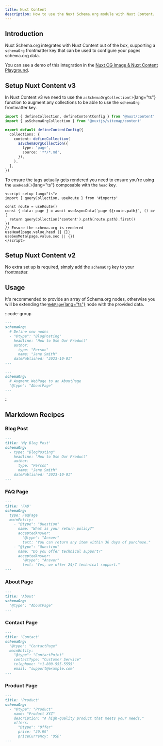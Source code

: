 ```yaml
---
title: Nuxt Content
description: How to use the Nuxt Schema.org module with Nuxt Content.
---
```


## Introduction

Nuxt Schema.org integrates with Nuxt Content out of the box, supporting a `schemaOrg` frontmatter key that can be used to configure your pages
schema.org data.

You can see a demo of this integration in the [Nuxt OG Image & Nuxt Content Playground](https://stackblitz.com/edit/github-hgunsf?file=package.json).

## Setup Nuxt Content v3

In Nuxt Content v3 we need to use the `asSchemaOrgCollection()`{lang="ts"} function to augment any collections
to be able to use the `schemaOrg` frontmatter key.

```ts [content.config.ts]
import { defineCollection, defineContentConfig } from '@nuxt/content'
import { asSchemaOrgCollection } from '@nuxtjs/sitemap/content'

export default defineContentConfig({
  collections: {
    content: defineCollection(
      asSchemaOrgCollection({
        type: 'page',
        source: '**/*.md',
      }),
    ),
  },
})
```


To ensure the tags actually gets rendered you need to ensure you're using the `useHead()`{lang="ts"} composable with the `head` key.

```vue [[...slug].vue]
<script setup lang="ts">
import { queryCollection, useRoute } from '#imports'

const route = useRoute()
const { data: page } = await useAsyncData(`page-${route.path}`, () => {
  return queryCollection('content').path(route.path).first()
})
// Ensure the schema.org is rendered
useHead(page.value.head || {})
useSeoMeta(page.value.seo || {})
</script>
```

## Setup Nuxt Content v2

No extra set up is required, simply add the `schemaOrg` key to your frontmatter.

## Usage

It's recommended to provide an array of Schema.org nodes, otherwise you will be extending the [`WebPage`{lang="ts"}](https://unhead.unjs.io/schema-org/schema/webpage) node with the provided data.

::code-group

```md [Array]
---
schemaOrg:
  # Define new nodes
  - "@type": "BlogPosting"
    headline: "How to Use Our Product"
    author:
      type: "Person"
      name: "Jane Smith"
    datePublished: "2023-10-01"
---
```

```md [Object]
---
schemaOrg:
  # Augment WebPage to an AboutPage
  "@type": "AboutPage"
---
```

::

## Markdown Recipes

### Blog Post

```md
---
title: 'My Blog Post'
schemaOrg:
  - type: "BlogPosting"
    headline: "How to Use Our Product"
    author:
      type: "Person"
      name: "Jane Smith"
    datePublished: "2023-10-01"
---
```

### FAQ Page

```md
---
title: 'FAQ'
schemaOrg:
  type: FaqPage
  mainEntity:
    - "@type": "Question"
      name: "What is your return policy?"
      acceptedAnswer:
        "@type": "Answer"
        text: "You can return any item within 30 days of purchase."
    - "@type": "Question"
      name: "Do you offer technical support?"
      acceptedAnswer:
        "@type": "Answer"
        text: "Yes, we offer 24/7 technical support."
---
```

### About Page

```md
---
title: 'About'
schemaOrg:
  "@type": "AboutPage"
---
```

### Contact Page

```md
---
title: 'Contact'
schemaOrg:
  "@type": "ContactPage"
  mainEntity:
    "@type": "ContactPoint"
    contactType: "Customer Service"
    telephone: "+1-800-555-5555"
    email: "support@example.com"
---
```

### Product Page

```md
---
title: 'Product'
schemaOrg:
  - "@type": "Product"
    name: "Product XYZ"
    description: "A high-quality product that meets your needs."
    offers:
      "@type": "Offer"
      price: "29.99"
      priceCurrency: "USD"
---
```
